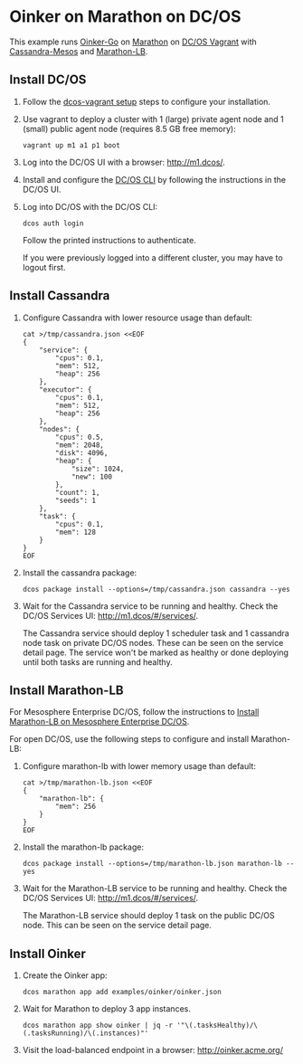 # Oinker on Marathon on DC/OS

This example runs [Oinker-Go](https://github.com/mesosphere/oinker-go) on [Marathon](https://mesosphere.github.io/marathon/) on [DC/OS Vagrant](https://github.com/dcos/dcos-vagrant) with [Cassandra-Mesos](https://github.com/mesosphere/cassandra-mesos) and [Marathon-LB](https://github.com/mesosphere/marathon-lb).


## Install DC/OS

1. Follow the [dcos-vagrant setup](https://github.com/dcos/dcos-vagrant#setup) steps to configure your installation.
1. Use vagrant to deploy a cluster with 1 (large) private agent node and 1 (small) public agent node (requires 8.5 GB free memory):

    ```
    vagrant up m1 a1 p1 boot
    ```

1. Log into the DC/OS UI with a browser: <http://m1.dcos/>.
1. Install and configure the [DC/OS CLI](https://dcos.io/docs/latest/usage/cli/) by following the instructions in the DC/OS UI.
1. Log into DC/OS with the DC/OS CLI:

    ```
    dcos auth login
    ```

    Follow the printed instructions to authenticate.

    If you were previously logged into a different cluster, you may have to logout first.


## Install Cassandra

1. Configure Cassandra with lower resource usage than default:

    ```
    cat >/tmp/cassandra.json <<EOF
    {
        "service": {
            "cpus": 0.1,
            "mem": 512,
            "heap": 256
        },
        "executor": {
            "cpus": 0.1,
            "mem": 512,
            "heap": 256
        },
        "nodes": {
            "cpus": 0.5,
            "mem": 2048,
            "disk": 4096,
            "heap": {
                "size": 1024,
                "new": 100
            },
            "count": 1,
            "seeds": 1
        },
        "task": {
            "cpus": 0.1,
            "mem": 128
        }
    }
    EOF
    ```
1. Install the cassandra package:

    ```
    dcos package install --options=/tmp/cassandra.json cassandra --yes
    ```
1. Wait for the Cassandra service to be running and healthy. Check the DC/OS Services UI: <http://m1.dcos/#/services/>.

    The Cassandra service should deploy 1 scheduler task and 1 cassandra node task on private DC/OS nodes.
    These can be seen on the service detail page.
    The service won't be marked as healthy or done deploying until both tasks are running and healthy.


## Install Marathon-LB

For Mesosphere Enterprise DC/OS, follow the instructions to [Install Marathon-LB on Mesosphere Enterprise DC/OS](enterprise-mlb.md).

For open DC/OS, use the following steps to configure and install Marathon-LB:

1. Configure marathon-lb with lower memory usage than default:

    ```
    cat >/tmp/marathon-lb.json <<EOF
    {
        "marathon-lb": {
            "mem": 256
        }
    }
    EOF
    ```
1. Install the marathon-lb package:

    ```
    dcos package install --options=/tmp/marathon-lb.json marathon-lb --yes
    ```
1. Wait for the Marathon-LB service to be running and healthy. Check the DC/OS Services UI: <http://m1.dcos/#/services/>.

    The Marathon-LB service should deploy 1 task on the public DC/OS node. This can be seen on the service detail page.


## Install Oinker

1. Create the Oinker app:

    ```
    dcos marathon app add examples/oinker/oinker.json
    ```
1. Wait for Marathon to deploy 3 app instances.

    ```
    dcos marathon app show oinker | jq -r '"\(.tasksHealthy)/\(.tasksRunning)/\(.instances)"'
    ```
1. Visit the load-balanced endpoint in a browser: <http://oinker.acme.org/>

